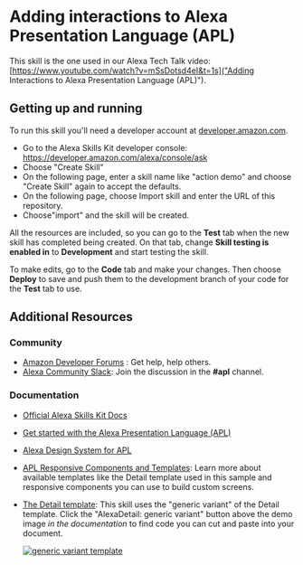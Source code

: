 Adding interactions to Alexa Presentation Language (APL)
=========================================

This skill is the one used in our Alexa Tech Talk video: [https://www.youtube.com/watch?v=mSsDotsd4eI&t=1s]("Adding Interactions to Alexa Presentation Language (APL)").

## Getting up and running

To run this skill you'll need a developer account at [developer.amazon.com](https://developer.amazon.com).

* Go to the Alexa Skills Kit developer console: https://developer.amazon.com/alexa/console/ask
* Choose "Create Skill"
* On the following page, enter a skill name like "action demo" and choose "Create Skill" again to accept the defaults.
* On the following page, choose Import skill and enter the URL of this repository.
* Choose"import" and the skill will be created.

All the resources are included, so you can go to the **Test** tab when the new skill has completed being created. On that tab, change **Skill testing is enabled in** to **Development** and start testing the skill.

To make edits, go to the **Code** tab and make your changes. Then choose **Deploy** to save and push them to the development branch of your code for the **Test** tab to use.

Additional Resources
--------------------

### Community

-  [Amazon Developer Forums](https://forums.developer.amazon.com/spaces/165/index.html) : Get help, help others.
-  [Alexa Community Slack](https://alexa.design/slack): Join the discussion in the **#apl** channel.

### Documentation

- [Official Alexa Skills Kit Docs](https://developer.amazon.com/docs/ask-overviews/build-skills-with-the-alexa-skills-kit.html)

- [Get started with the Alexa Presentation Language (APL)](https://developer.amazon.com/en-US/docs/alexa/alexa-presentation-language/understand-apl.html)

- [Alexa Design System for APL](https://developer.amazon.com/en-US/docs/alexa/alexa-presentation-language/apl-alexa-packages-overview.html)

- [APL Responsive Components and Templates](https://developer.amazon.com/en-US/docs/alexa/alexa-presentation-language/apl-layouts-overview.html): Learn more about available templates like the Detail template used in this sample and responsive components you can use to build custom screens.

- [The Detail template](https://developer.amazon.com/en-US/docs/alexa/alexa-presentation-language/apl-alexa-detail-layout.html#generic): This skill uses the "generic variant" of the Detail template. Click the "AlexaDetail: generic variant" button above the demo image *in the documentation* to find code you can cut and paste into your document.

  [![generic variant template](https://m.media-amazon.com/images/G/01/mobile-apps/dex/ask-apl/alexa-layouts/alexa-detail-generic._TTH_.png)](https://developer.amazon.com/en-US/docs/alexa/alexa-presentation-language/apl-alexa-detail-layout.html#generic)
